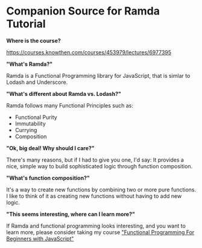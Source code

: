 # Companion Source for Ramda Tutorial

**Where is the course?**

https://courses.knowthen.com/courses/453979/lectures/6977395

**"What's Ramda?"**

Ramda is a Functional Programming library for JavaScript, that is simlar to Lodash and Underscore.

**"What's different about Ramda vs. Lodash?"**

Ramda follows many Functional Principles such as:

-   Functional Purity
-   Immutability
-   Currying
-   Composition

**"Ok, big deal! Why should I care?"**

There's many reasons, but if I had to give you one, I'd say:
It provides a nice, simple way to build sophisticated logic through function composition.

**"What's function composition?"**

It's a way to create new functions by combining two or more pure functions. I like to think of it as creating new functions without having to add new logic.

**"This seems interesting, where can I learn more?"**

If Ramda and functional programming looks interesting, and you want to learn more, please consider taking my course ["Functional Programming For Beginners with JavaScript"](https://knowthen.com/fp)
